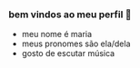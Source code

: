 ### bem vindos ao meu perfil 🫶

- meu nome é maria
- meus pronomes são ela/dela
- gosto de escutar música


  
